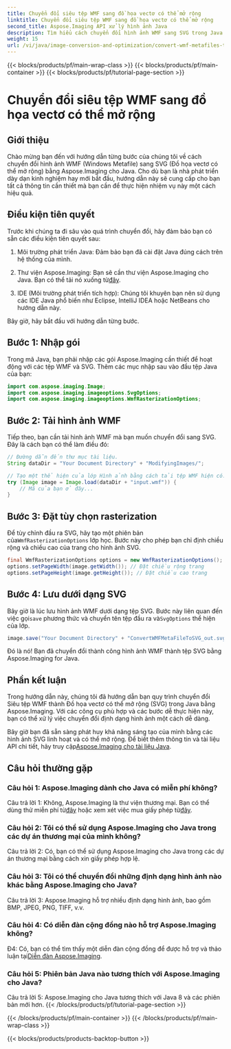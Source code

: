 ```yaml
---
title: Chuyển đổi siêu tệp WMF sang đồ họa vectơ có thể mở rộng
linktitle: Chuyển đổi siêu tệp WMF sang đồ họa vectơ có thể mở rộng
second_title: Aspose.Imaging API xử lý hình ảnh Java
description: Tìm hiểu cách chuyển đổi hình ảnh WMF sang SVG trong Java bằng Aspose.Imaging. Hãy làm theo hướng dẫn từng bước của chúng tôi để chuyển đổi định dạng hình ảnh hiệu quả.
weight: 15
url: /vi/java/image-conversion-and-optimization/convert-wmf-metafiles-to-scalable-vector-graphics/
---
```


{{< blocks/products/pf/main-wrap-class >}}
{{< blocks/products/pf/main-container >}}
{{< blocks/products/pf/tutorial-page-section >}}

# Chuyển đổi siêu tệp WMF sang đồ họa vectơ có thể mở rộng

## Giới thiệu

Chào mừng bạn đến với hướng dẫn từng bước của chúng tôi về cách chuyển đổi hình ảnh WMF (Windows Metafile) sang SVG (Đồ họa vectơ có thể mở rộng) bằng Aspose.Imaging cho Java. Cho dù bạn là nhà phát triển dày dạn kinh nghiệm hay mới bắt đầu, hướng dẫn này sẽ cung cấp cho bạn tất cả thông tin cần thiết mà bạn cần để thực hiện nhiệm vụ này một cách hiệu quả.

## Điều kiện tiên quyết

Trước khi chúng ta đi sâu vào quá trình chuyển đổi, hãy đảm bảo bạn có sẵn các điều kiện tiên quyết sau:

1. Môi trường phát triển Java: Đảm bảo bạn đã cài đặt Java đúng cách trên hệ thống của mình.

2.  Thư viện Aspose.Imaging: Bạn sẽ cần thư viện Aspose.Imaging cho Java. Bạn có thể tải nó xuống từ[đây](https://releases.aspose.com/imaging/java/).

3. IDE (Môi trường phát triển tích hợp): Chúng tôi khuyên bạn nên sử dụng các IDE Java phổ biến như Eclipse, IntelliJ IDEA hoặc NetBeans cho hướng dẫn này.

Bây giờ, hãy bắt đầu với hướng dẫn từng bước.

## Bước 1: Nhập gói

Trong mã Java, bạn phải nhập các gói Aspose.Imaging cần thiết để hoạt động với các tệp WMF và SVG. Thêm các mục nhập sau vào đầu tệp Java của bạn:

```java
import com.aspose.imaging.Image;
import com.aspose.imaging.imageoptions.SvgOptions;
import com.aspose.imaging.imageoptions.WmfRasterizationOptions;
```

## Bước 2: Tải hình ảnh WMF

Tiếp theo, bạn cần tải hình ảnh WMF mà bạn muốn chuyển đổi sang SVG. Đây là cách bạn có thể làm điều đó:

```java
// Đường dẫn đến thư mục tài liệu.
String dataDir = "Your Document Directory" + "ModifyingImages/";

// Tạo một thể hiện của lớp Hình ảnh bằng cách tải tệp WMF hiện có.
try (Image image = Image.load(dataDir + "input.wmf")) {
    // Mã của bạn ở đây...
}
```

## Bước 3: Đặt tùy chọn rasterization

 Để tùy chỉnh đầu ra SVG, hãy tạo một phiên bản của`WmfRasterizationOptions` lớp học. Bước này cho phép bạn chỉ định chiều rộng và chiều cao của trang cho hình ảnh SVG.

```java
final WmfRasterizationOptions options = new WmfRasterizationOptions();
options.setPageWidth(image.getWidth()); // Đặt chiều rộng trang
options.setPageHeight(image.getHeight()); // Đặt chiều cao trang
```

## Bước 4: Lưu dưới dạng SVG

 Bây giờ là lúc lưu hình ảnh WMF dưới dạng tệp SVG. Bước này liên quan đến việc gọi`save` phương thức và chuyển tên tệp đầu ra và`SvgOptions` thể hiện của lớp.

```java
image.save("Your Document Directory" + "ConvertWMFMetaFileToSVG_out.svg", new SvgOptions() {{ setVectorRasterizationOptions(options); }});
```

Đó là nó! Bạn đã chuyển đổi thành công hình ảnh WMF thành tệp SVG bằng Aspose.Imaging for Java.

## Phần kết luận

Trong hướng dẫn này, chúng tôi đã hướng dẫn bạn quy trình chuyển đổi Siêu tệp WMF thành Đồ họa vectơ có thể mở rộng (SVG) trong Java bằng Aspose.Imaging. Với các công cụ phù hợp và các bước dễ thực hiện này, bạn có thể xử lý việc chuyển đổi định dạng hình ảnh một cách dễ dàng. 

 Bây giờ bạn đã sẵn sàng phát huy khả năng sáng tạo của mình bằng các hình ảnh SVG linh hoạt và có thể mở rộng. Để biết thêm thông tin và tài liệu API chi tiết, hãy truy cập[Aspose.Imaging cho tài liệu Java](https://reference.aspose.com/imaging/java/).

## Câu hỏi thường gặp

### Câu hỏi 1: Aspose.Imaging dành cho Java có miễn phí không?

 Câu trả lời 1: Không, Aspose.Imaging là thư viện thương mại. Bạn có thể dùng thử miễn phí từ[đây](https://releases.aspose.com/) hoặc xem xét việc mua giấy phép từ[đây](https://purchase.aspose.com/buy).

### Câu hỏi 2: Tôi có thể sử dụng Aspose.Imaging cho Java trong các dự án thương mại của mình không?

Câu trả lời 2: Có, bạn có thể sử dụng Aspose.Imaging cho Java trong các dự án thương mại bằng cách xin giấy phép hợp lệ.

### Câu hỏi 3: Tôi có thể chuyển đổi những định dạng hình ảnh nào khác bằng Aspose.Imaging cho Java?

Câu trả lời 3: Aspose.Imaging hỗ trợ nhiều định dạng hình ảnh, bao gồm BMP, JPEG, PNG, TIFF, v.v.

### Câu hỏi 4: Có diễn đàn cộng đồng nào hỗ trợ Aspose.Imaging không?

 Đ4: Có, bạn có thể tìm thấy một diễn đàn cộng đồng để được hỗ trợ và thảo luận tại[Diễn đàn Aspose.Imaging](https://forum.aspose.com/).

### Câu hỏi 5: Phiên bản Java nào tương thích với Aspose.Imaging cho Java?

Câu trả lời 5: Aspose.Imaging cho Java tương thích với Java 8 và các phiên bản mới hơn.
{{< /blocks/products/pf/tutorial-page-section >}}

{{< /blocks/products/pf/main-container >}}
{{< /blocks/products/pf/main-wrap-class >}}

{{< blocks/products/products-backtop-button >}}
